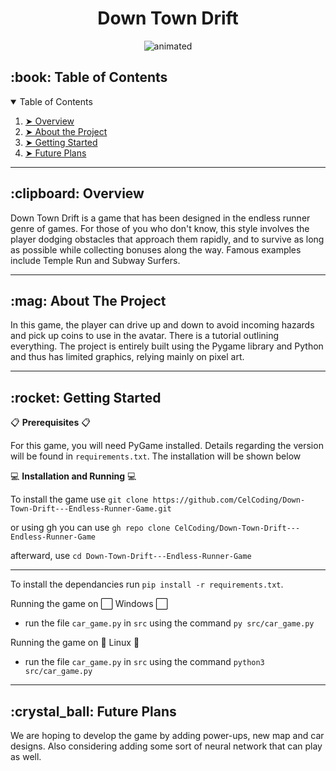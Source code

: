 <h1 align = "center">
Down Town Drift
</h1>

<p align = 'center'>
<img src= "https://i.postimg.cc/SK42297N/dtd-gif.gif" alt = "animated"/>
</p>

 <!-- TABLE OF CONTENTS -->
<h2 id="table-of-contents"> :book: Table of Contents</h2>

<details open="open">
  <summary>Table of Contents</summary>
  <ol>
    <li><a href="#overview"> ➤ Overview</a></li>
    <li><a href="#about-the-project"> ➤ About the Project </a></li>
    <li><a href="#getting-started"> ➤ Getting Started</a></li>
    <li><a href="#future-plans"> ➤ Future Plans</a></li> 
  </ol>
</details>


---

<!-- OVERVIEW -->
<h2 id="overview"> :clipboard: Overview</h2>

Down Town Drift is a game that has been designed in the endless runner genre of games. For those of you who don't know, this style involves the player dodging obstacles that approach them rapidly, and to survive as long as possible while collecting bonuses along the way. Famous examples include Temple Run and Subway Surfers.

---

<!-- ABOUT THE PROJECT -->
<h2 id="about-the-project"> :mag: About The Project</h2>

In this game, the player can drive up and down to avoid incoming hazards and pick up coins to use in the avatar. There is a tutorial outlining everything. The project is entirely built using the Pygame library and Python and thus has limited graphics, relying mainly on pixel art.

---

<!-- Getting Started -->
<h2 id="getting-started"> :rocket: Getting Started</h2>

📋 **Prerequisites** 📋

For this game, you will need PyGame installed. Details regarding the version will be found in `requirements.txt`. The installation will be shown below

💻 **Installation and Running** 💻

 To install the game use `git clone https://github.com/CelCoding/Down-Town-Drift---Endless-Runner-Game.git` 
 
 or using gh you can use `gh repo clone CelCoding/Down-Town-Drift---Endless-Runner-Game`
 
 afterward, use `cd Down-Town-Drift---Endless-Runner-Game`

 ---

 To install the dependancies run `pip install -r requirements.txt`. 

 Running the game on ⬜ Windows ⬜

 * run the file `car_game.py` in `src` using the command `py src/car_game.py`

 Running the game on 🐧 Linux 🐧

 * run the file `car_game.py` in `src` using the command `python3 src/car_game.py`

---
<!-- Future Plans -->
<h2 id="future-plans"> :crystal_ball: Future Plans</h2>

We are hoping to develop the game by adding power-ups, new map and car designs. Also considering adding some sort of neural network that can play as well.
